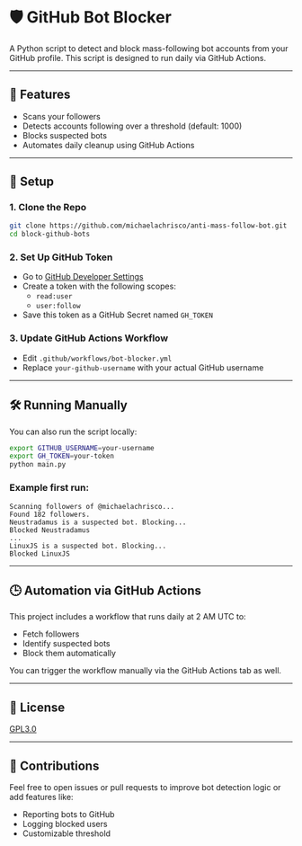 # 🛡️ GitHub Bot Blocker

A Python script to detect and block mass-following bot accounts from your GitHub profile. This script is designed to run daily via GitHub Actions.

---

## 🚀 Features
- Scans your followers
- Detects accounts following over a threshold (default: 1000)
- Blocks suspected bots
- Automates daily cleanup using GitHub Actions

---

## 🔧 Setup

### 1. Clone the Repo
```bash
git clone https://github.com/michaelachrisco/anti-mass-follow-bot.git
cd block-github-bots
```

### 2. Set Up GitHub Token
- Go to [GitHub Developer Settings](https://github.com/settings/tokens)
- Create a token with the following scopes:
  - `read:user`
  - `user:follow`
- Save this token as a GitHub Secret named `GH_TOKEN`

### 3. Update GitHub Actions Workflow
- Edit `.github/workflows/bot-blocker.yml`
- Replace `your-github-username` with your actual GitHub username

---

## 🛠️ Running Manually

You can also run the script locally:
```bash
export GITHUB_USERNAME=your-username
export GH_TOKEN=your-token
python main.py
```
### Example first run:
```
Scanning followers of @michaelachrisco...
Found 182 followers.
Neustradamus is a suspected bot. Blocking...
Blocked Neustradamus
...
LinuxJS is a suspected bot. Blocking...
Blocked LinuxJS
```


---

## 🕒 Automation via GitHub Actions

This project includes a workflow that runs daily at 2 AM UTC to:
- Fetch followers
- Identify suspected bots
- Block them automatically

You can trigger the workflow manually via the GitHub Actions tab as well.

---

## 📜 License
[GPL3.0](https://opensource.org/license/gpl-3-0)

---

## 🙏 Contributions
Feel free to open issues or pull requests to improve bot detection logic or add features like:
- Reporting bots to GitHub
- Logging blocked users
- Customizable threshold

